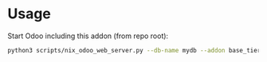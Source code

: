 # Usage

Start Odoo including this addon (from repo root):

```bash
python3 scripts/nix_odoo_web_server.py --db-name mydb --addon base_tier_validation
```
